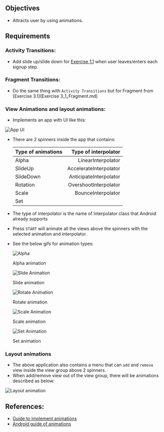 ## Objectives
* Attracts user by using animations.

## Requirements
### Activity Transitions:
* Add slide up/slide down for [Exercise 1.1](Exercise_1_1_Layout_and_UI_controls.md) when user leaves/enters each signup step.

### Fragment Transitions:
* Do the same thing with `Activity Transitions` but for Fragment from [Exercise 3.1](Exercise 3_1_Fragment.md)

### View Animations and layout animations:
*  Implements an app with UI like this:

![App UI](images/ex8/ex82/animation_layout.png)
* There are 2 spinners inside the app that contains:

    Type of animations | Type of interpolator
    :----------------- | -------------------:
    Alpha              | LinearInterpolator  
    SlideUp            | AccelerateInterpolator
    SlideDown          | AnticipateInterpolator
    Rotation           | OvershootInterpolator
    Scale              | BounceInterpolator
    Set                |

* The type of interpolator is the name of interpolator class that Android already supports
* Press `START` will animate all the views above the spinners with the selected animation and interpolator.
* See the below gifs for animation types:

    ![Alpha](images/ex8/ex82/alpha_animation.gif)

    Alpha animation

    ![Slide Animation](images/ex8/ex82/slide_animation.gif)

    Slide animation

    ![Rotate Animation](images/ex8/ex82/rotate_animation.gif)

    Rotate animation

    ![Scale Animation](images/ex8/ex82/scale_animation.gif)

    Scale animation

    ![Set Animation](images/ex8/ex82/set_animation.gif)

    Set animation

### Layout animations
* The above application also contains a menu that can `add` and `remove` view inside the view group above 2 spinners.
* When add/remove view out of the view group, there will be animations described as below:

![Layout animation](images/ex8/ex82/layout_animation.gif)


## References:
* [Guide to implement animations](https://github.com/codepath/android_guides/wiki/Animations)
* [Android guide of animations](http://developer.android.com/guide/topics/graphics/prop-animation.html)
